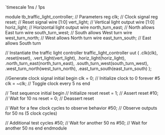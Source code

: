 `timescale 1ns / 1ps

module tb_traffic_light_controller;
    // Parameters
    reg clk;                   // Clock signal
    reg reset;                 // Reset signal
    wire [1:0] vert_light;     // Vertical light output
    wire [1:0] horiz_light;    // Horizontal light output
    wire north_turn_east;      // North allows East turn
    wire south_turn_west;      // South allows West turn
    wire west_turn_north;      // West allows North turn
    wire east_turn_south;      // East allows South turn

  // Instantiate the traffic light controller
    traffic_light_controller uut (
        .clk(clk),
        .reset(reset),
        .vert_light(vert_light),
        .horiz_light(horiz_light),
        .north_turn_east(north_turn_east),
        .south_turn_west(south_turn_west),
        .west_turn_north(west_turn_north),
        .east_turn_south(east_turn_south)
    );

  //Generate clock signal
    initial begin
        clk = 0; // Initialize clock to 0
        forever #5 clk = ~clk; // Toggle clock every 5 ns
    end

  // Test sequence
    initial begin
        // Initialize reset
        reset = 1; // Assert reset
        #10; // Wait for 10 ns
        reset = 0; // Deassert reset

  // Wait for a few clock cycles to observe behavior
        #50; // Observe outputs for 50 ns (5 clock cycles)

  // Additional test cycles
        #50; // Wait for another 50 ns
        #50; // Wait for another 50 ns
    end
endmodule

